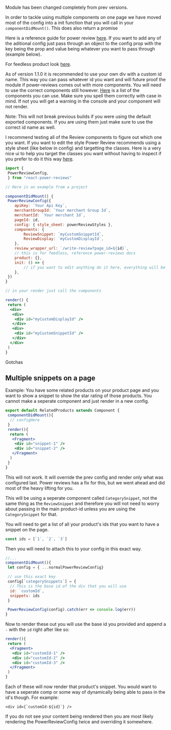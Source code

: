 Module has been changed completely from prev versions.

In order to tackle using multiple components on one page we have moved most of the config into a init function that you will call in your `componentDidMount()`. This does also return a promise

Here is a reference guide for power review [here](http://help.powerreviews.com/Content/Platform/JavaScript%20Reference%20Guide.htm). If you want to add any of the aditional config just pass through an object to the config prop with the key being the prop and value being whatever you want to pass through (example below).

For feedless product look [here](http://help.powerreviews.com/Content/Product%20Catalog/Feedless.htm).

As of version 1.1.0 it is recommended to use your own div with a custom id name. This way you can pass whatever id you want and will future proof the module if power-reviews comes out with more components. You will need to use the correct components still however. [Here](http://help.powerreviews.com/Content/Platform/JavaScript%20Reference%20Guide.htm#kanchor60) is a list of the components you can use. Make sure you spell them correctly with case in mind. If not you will get a warning in the console and your component will not render.

Note: This will not break previous builds if you were using the default exported components. If you are using them just make sure to use the correct id name as well.

I recommend testing all of the Review components to figure out which one you want. If you want to edit the style Power Review recommends using a style sheet (like below in config) and targetting the classes. Here is a very nice ui to help you target the classes you want without having to inspect if you prefer to do it this way [here](http://ui.powerreviews.com/navigator/snapshot.html).

```jsx
import {
 PowerReviewConfig,
 } from "react-power-reviews"

// Here is an example from a project

componentDidMount() {
 PowerReviewConfig({
  	apiKey: `Your Api Key`,
	merchantGroupId: `Your merchant Group Id`,
   	merchantId: `Your merchant Id`,
	pageId: id,
	config: { style_sheet: powerReviewStyles },
	components: {
		ReviewSnippet: `myCustomSnippetId`,
		ReviewDisplay: `myCustomDisplayId`,
   	},
	review_wrapper_url: `/write-review?page_id=${id}`,
   	// this is for feedless, reference power-reviews docs
	product: {},
	init: () => {
		// if you want to edit anything do it here, everything will be loaded before this function is called
	},
 })
}

// in your render just call the components

render() {
 return (
  <div>
   <div>
    <div id="myCustomDisplayId" />
   </div>
   <div>
    <div id="myCustomSnippetId" />
   </div>
  </div>
 )
}
```

Gotchas

## Multiple snippets on a page

Example:
You have some related products on your product page and you want to show a snippet to show the star rating of those products. You cannot make a seperate component and just render in a new config.

```jsx
export default RelatedProducts extends Component {
 componentDidMount(){
  // configHere
 }
 render(){
  return (
   <Fragment>
    <div id="snippet-1" />
    <div id="snippet-2" />
   </Fragment>
  )
 }
}
```

This will not work. It will override the prev config and render only what was configured last. Power reviews has a fix for this, but we went ahead and did most of the heavy lifting for you.

This will be using a seperate component called `CategorySnippet`, not the same thing as the `ReviewSnippet` and therefore you will not need to worry about passing in the main product-id unless you are using the `CategorySnippet` for that.

You will need to get a list of all your product's ids that you want to have a snippet on the page.

```js
const ids = [`1`, `2`, `3`]
```

Then you will need to attach this to your config in this exact way.

```jsx
//...
componentDidMount(){
 let config = { ...normalPowerReviewConfig}

 // use this exact key
 config[`categorySnippets`] = {
  // This is the base id of the div that you will use
  id: `customId`,
  snippets: ids
 }

 PowerReviewConfig(config).catch(err => console.log(err))
}
```

Now to render these out you will use the base id you provided and append a `-` with the `id` right after like so:

```jsx
render(){
 return (
  <Fragment>
   <div id="customId-1" />
   <div id="customId-2" />
   <div id="customId-3" />
  </Fragment>
 )
}
```

Each of these will now render that product's snippet. You would want to have a seperate comp or some way of dynamically being able to pass in the id's though. For example:
```
<div id={`customId-${id}`} />
```

If you do not see your content being rendered then you are most likely rendering the PowerReviewConfig twice and overriding it somewhere.
